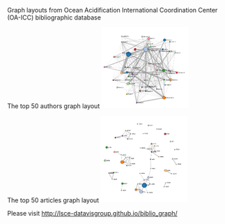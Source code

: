 
Graph layouts from Ocean Acidification International Coordination Center (OA-ICC) bibliographic database

The top 50 authors graph layout
<img src="img_help/topAuthors_01.png" width="200" />

The top 50 articles graph layout
<img src="img_help/topArticles_01.png" width="200" />

Please visit http://lsce-datavisgroup.github.io/biblio_graph/
